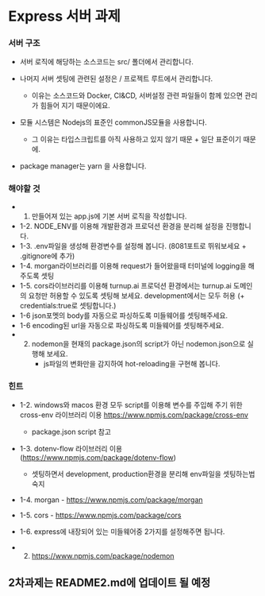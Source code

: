 # Express 서버 과제

### 서버 구조

- 서버 로직에 해당하는 소스코드는 src/ 폴더에서 관리합니다.
- 나머지 서버 셋팅에 관련된 설정은 / 프로젝트 루트에서 관리합니다.

  - 이유는 소스코드와 Docker, CI&CD, 서버설정 관련 파일들이 함께 있으면 관리가 힘들어 지기 때문이에요.

- 모듈 시스템은 Nodejs의 표준인 commonJS모듈을 사용합니다.
  - 그 이유는 타입스크립트를 아직 사용하고 있지 않기 때문 + 일단 표준이기 때문에.
- package manager는 yarn 을 사용합니다.

### 해야할 것

- 1. 만들어져 있는 app.js에 기본 서버 로직을 작성합니다.
- 1-2. NODE_ENV를 이용해 개발환경과 프로덕션 환경을 분리해 설정을 진행합니다.
- 1-3. .env파일을 생성해 환경변수를 설정해 봅니다. (8081포트로 뛰워보세요 + .gitignore에 추가)
- 1-4. morgan라이브러리를 이용해 request가 들어왔을때 터미널에 logging을 해주도록 셋팅
- 1-5. cors라이브러리를 이용해 turnup.ai 프로덕션 환경에서는 turnup.ai 도메인의 요청만 허용할 수 있도록 셋팅해 보세요. development에서는 모두 허용 (+ credentials:true로 셋팅합니다.)
- 1-6 json포멧의 body를 자동으로 파싱하도록 미들웨어를 셋팅해주세요.
- 1-6 encoding된 url을 자동으로 파싱하도록 미들웨어를 셋팅해주세요.
- 2. nodemon을 현재의 package.json의 script가 아닌 nodemon.json으로 실행해 보세요.
     - js파일의 변화만을 감지하여 hot-reloading을 구현해 봅니다.

### 힌트

- 1-2. windows와 macos 환경 모두 script를 이용해 변수를 주입해 주기 위한 cross-env 라이브러리 이용 https://www.npmjs.com/package/cross-env
  - package.json script 참고
- 1-3. dotenv-flow 라이브러리 이용 (https://www.npmjs.com/package/dotenv-flow)
  - 셋팅하면서 development, production환경을 분리해 env파일을 셋팅하는법 숙지
- 1-4. morgan - https://www.npmjs.com/package/morgan
- 1-5. cors - https://www.npmjs.com/package/cors
- 1-6. express에 내장되어 있는 미들웨어중 2가지를 설정해주면 됩니다.

- 2. https://www.npmjs.com/package/nodemon

## 2차과제는 README2.md에 업데이트 될 예정
